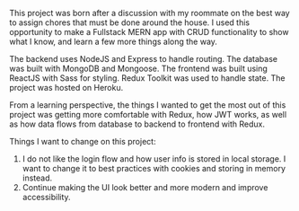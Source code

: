 This project was born after a discussion with my roommate on the best way to assign chores that must be done around the house. I used this opportunity to make a Fullstack MERN app with CRUD functionality to show what I know, and learn a few more things along the way.

The backend uses NodeJS and Express to handle routing. The database was built with MongoDB and Mongoose. The frontend was built using ReactJS with Sass for styling. Redux Toolkit was used to handle state. The project was hosted on Heroku.

From a learning perspective, the things I wanted to get the most out of this project was getting more comfortable with Redux, how JWT works, as well as how data flows from database to backend to frontend with Redux.

Things I want to change on this project:

1. I do not like the login flow and how user info is stored in local storage. I want to change it to best practices with cookies and storing in memory instead.
2. Continue making the UI look better and more modern and improve accessibility.
